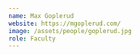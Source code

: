 ```yaml
---
name: Max Goplerud
website: https://mgoplerud.com/
image: /assets/people/goplerud.jpg
role: Faculty
---
```

